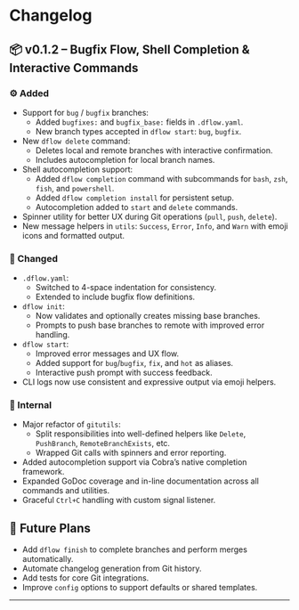 # Changelog

## 📦 v0.1.2 – Bugfix Flow, Shell Completion & Interactive Commands

### ⚙️ Added
- Support for `bug` / `bugfix` branches:
  - Added `bugfixes:` and `bugfix_base:` fields in `.dflow.yaml`.
  - New branch types accepted in `dflow start`: `bug`, `bugfix`.
- New `dflow delete` command:
  - Deletes local and remote branches with interactive confirmation.
  - Includes autocompletion for local branch names.
- Shell autocompletion support:
  - Added `dflow completion` command with subcommands for `bash`, `zsh`, `fish`, and `powershell`.
  - Added `dflow completion install` for persistent setup.
  - Autocompletion added to `start` and `delete` commands.
- Spinner utility for better UX during Git operations (`pull`, `push`, `delete`).
- New message helpers in `utils`: `Success`, `Error`, `Info`, and `Warn` with emoji icons and formatted output.

### 📝 Changed
- `.dflow.yaml`:
  - Switched to 4-space indentation for consistency.
  - Extended to include bugfix flow definitions.
- `dflow init`:
  - Now validates and optionally creates missing base branches.
  - Prompts to push base branches to remote with improved error handling.
- `dflow start`:
  - Improved error messages and UX flow.
  - Added support for `bug`/`bugfix`, `fix`, and `hot` as aliases.
  - Interactive push prompt with success feedback.
- CLI logs now use consistent and expressive output via emoji helpers.

### 🧪 Internal
- Major refactor of `gitutils`:
  - Split responsibilities into well-defined helpers like `Delete`, `PushBranch`, `RemoteBranchExists`, etc.
  - Wrapped Git calls with spinners and error reporting.
- Added autocompletion support via Cobra’s native completion framework.
- Expanded GoDoc coverage and in-line documentation across all commands and utilities.
- Graceful `Ctrl+C` handling with custom signal listener.

## 🔮 Future Plans
- Add `dflow finish` to complete branches and perform merges automatically.
- Automate changelog generation from Git history.
- Add tests for core Git integrations.
- Improve `config` options to support defaults or shared templates.
---
